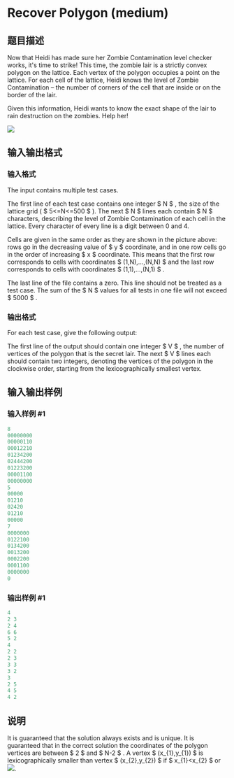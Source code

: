 # Recover Polygon (medium)

## 题目描述

Now that Heidi has made sure her Zombie Contamination level checker works, it's time to strike! This time, the zombie lair is a strictly convex polygon on the lattice. Each vertex of the polygon occupies a point on the lattice. For each cell of the lattice, Heidi knows the level of Zombie Contamination – the number of corners of the cell that are inside or on the border of the lair.

Given this information, Heidi wants to know the exact shape of the lair to rain destruction on the zombies. Help her!

![](https://cdn.luogu.com.cn/upload/vjudge_pic/CF690B2/2c935730d8a3e2a07073e9f21e778227fe9ea585.png)

## 输入输出格式

### 输入格式

The input contains multiple test cases.

The first line of each test case contains one integer $ N $ , the size of the lattice grid ( $ 5<=N<=500 $ ). The next $ N $ lines each contain $ N $ characters, describing the level of Zombie Contamination of each cell in the lattice. Every character of every line is a digit between 0 and 4.

Cells are given in the same order as they are shown in the picture above: rows go in the decreasing value of $ y $ coordinate, and in one row cells go in the order of increasing $ x $ coordinate. This means that the first row corresponds to cells with coordinates $ (1,N),...,(N,N) $ and the last row corresponds to cells with coordinates $ (1,1),...,(N,1) $ .

The last line of the file contains a zero. This line should not be treated as a test case. The sum of the $ N $ values for all tests in one file will not exceed $ 5000 $ .

### 输出格式

For each test case, give the following output:

The first line of the output should contain one integer $ V $ , the number of vertices of the polygon that is the secret lair. The next $ V $ lines each should contain two integers, denoting the vertices of the polygon in the clockwise order, starting from the lexicographically smallest vertex.

## 输入输出样例

### 输入样例 #1

```cpp
8
00000000
00000110
00012210
01234200
02444200
01223200
00001100
00000000
5
00000
01210
02420
01210
00000
7
0000000
0122100
0134200
0013200
0002200
0001100
0000000
0

```
### 输出样例 #1

```cpp
4
2 3
2 4
6 6
5 2
4
2 2
2 3
3 3
3 2
3
2 5
4 5
4 2

```
## 说明

It is guaranteed that the solution always exists and is unique. It is guaranteed that in the correct solution the coordinates of the polygon vertices are between $ 2 $ and $ N-2 $ . A vertex $ (x_{1},y_{1}) $ is lexicographically smaller than vertex $ (x_{2},y_{2}) $ if $ x_{1}<x_{2} $ or ![](https://cdn.luogu.com.cn/upload/vjudge_pic/CF690B2/d2bfbe49d551bf0cc9cbeba8f0c1469bad61d202.png).

